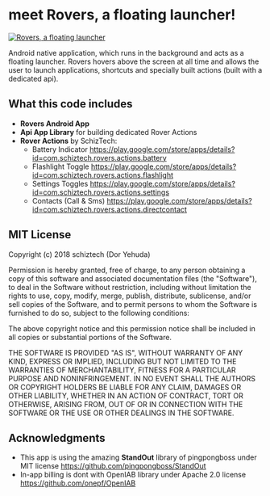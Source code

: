 # meet Rovers, a floating launcher!

[![Rovers, a floating launcher](https://img.youtube.com/vi/j292tfnN49Q/0.jpg)](https://www.youtube.com/watch?v=j292tfnN49Q "Everything Is AWESOME")

Android native application, which runs in the background and acts as a floating launcher.
Rovers hovers above the screen at all time and allows the user to launch applications, shortcuts and specially built actions (built with a dedicated api).

## What this code includes
* **Rovers Android App**
* **Api App Library** for building dedicated Rover Actions
* **Rover Actions** by SchizTech:
	* Battery Indicator https://play.google.com/store/apps/details?id=com.schiztech.rovers.actions.battery
	* Flashlight Toggle https://play.google.com/store/apps/details?id=com.schiztech.rovers.actions.flashlight
	* Settings Toggles https://play.google.com/store/apps/details?id=com.schiztech.rovers.actions.settings
	* Contacts (Call & Sms) https://play.google.com/store/apps/details?id=com.schiztech.rovers.actions.directcontact
	
## MIT License
Copyright (c) 2018 schiztech (Dor Yehuda)

Permission is hereby granted, free of charge, to any person obtaining a copy
of this software and associated documentation files (the "Software"), to deal
in the Software without restriction, including without limitation the rights
to use, copy, modify, merge, publish, distribute, sublicense, and/or sell
copies of the Software, and to permit persons to whom the Software is
furnished to do so, subject to the following conditions:

The above copyright notice and this permission notice shall be included in all
copies or substantial portions of the Software.

THE SOFTWARE IS PROVIDED "AS IS", WITHOUT WARRANTY OF ANY KIND, EXPRESS OR
IMPLIED, INCLUDING BUT NOT LIMITED TO THE WARRANTIES OF MERCHANTABILITY,
FITNESS FOR A PARTICULAR PURPOSE AND NONINFRINGEMENT. IN NO EVENT SHALL THE
AUTHORS OR COPYRIGHT HOLDERS BE LIABLE FOR ANY CLAIM, DAMAGES OR OTHER
LIABILITY, WHETHER IN AN ACTION OF CONTRACT, TORT OR OTHERWISE, ARISING FROM,
OUT OF OR IN CONNECTION WITH THE SOFTWARE OR THE USE OR OTHER DEALINGS IN THE
SOFTWARE.

## Acknowledgments
* This app is using the amazing **StandOut** library of pingpongboss under MIT license https://github.com/pingpongboss/StandOut
* In-app billing is dont with OpenIAB library under Apache 2.0 license https://github.com/onepf/OpenIAB

